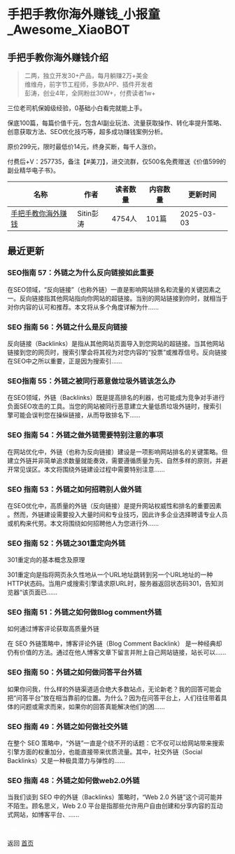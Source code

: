 # 手把手教你海外赚钱_小报童_Awesome_XiaoBOT

## 手把手教你海外赚钱介绍
> 二两，独立开发30+产品，每月躺赚2万+美金    
维维舟，前字节工程师，多款APP、插件开发者    
彭涛，创业4年，全网粉丝30W+，付费读者1w+    
    
三位老司机保姆级经验，0基础小白看完就能上手。    
    
保底100篇，每篇价值千元，包含AI副业玩法、流量获取操作、转化率提升策略、创意获取方法、SEO优化技巧等，超多成功赚钱案例分析。    
    
原价299元，限时最低价14元，终身买断，每千人涨价。    
    
付费后+V：257735，备注【#美刀】，进交流群，仅500名免费赠送《价值599的副业精华电子书》。  
  


|名称|作者|读者数量|内容数量|更新时间|
|---|---|---|---|---|
|[手把手教你海外赚钱](https://xiaobot.net/p/books?refer=0b133df9-27dc-423b-8101-639049001c13)|Sitin彭涛|4754人|101篇|2025-03-03|

## 最近更新
### SEO指南 57：外链之为什么反向链接如此重要

在SEO领域，“反向链接”（也称外链）一直是影响网站排名和流量的关键因素之一。反向链接指其他网站指向你网站的超链接。当别的网站链接到你时，就相当于对你内容的认可和推荐。本文将从多个角度详解为什......

### SEO 指南 56：外链之什么是反向链接

反向链接（Backlinks）是指从其他网站页面导入到您网站的超链接​。当其他网站链接到您的网页时，搜索引擎会将其视为对您内容的“投票”或推荐信号​。反向链接在SEO中之所以重要，正是因为搜索引......

### SEO指南 55：外链之被同行恶意做垃圾外链该怎么办

在SEO领域，外链（Backlinks）既是提高排名的利器，也可能成为竞争对手进行负面SEO攻击的工具。当您的网站被同行恶意建立大量低质垃圾外链时，搜索引擎可能会误判您在操纵链接，从而导致排名下......

### SEO 指南 54：外链之做外链需要特别注意的事项

在网站优化中，外链（也称为反向链接）建设是一项影响网站排名的关键策略。但建立外链并非简单追求数量就能奏效，需要遵循质量为先、自然多样的原则，并避开常见误区。本文将围绕外链建设过程中需要特别注意......

### SEO 指南 53：外链之如何招聘别人做外链

在SEO优化中，高质量的外链（反向链接）是提升网站权威性和排名的重要因素​。然而，外链建设需要投入大量时间和专业技巧，因此许多企业选择聘请专业人员或机构来代劳。本文将围绕如何招聘他人为您进行外......

### SEO 指南 52：外链之301重定向外链

301重定向的基本概念及原理

301重定向是指将网页永久性地从一个URL地址跳转到另一个URL地址的一种HTTP状态码。当用户或搜索引擎请求原URL时，服务器返回状态码301，告知浏览器“该页面已......

### SEO 指南 51：外链之如何做Blog comment外链

如何通过博客评论获取高质量外链

在 SEO 外链策略中，博客评论外链（Blog Comment Backlink）
是一种经典却仍有价值的方法。通过在他人博客文章下留言并附上自己网站链接，站长可以......

### SEO 指南 50：外链之如何做问答平台外链

如果你问我，什么样的外链渠道适合绝大多数站点，无论新老？我的回答可能会把“问答平台”放在相当靠前的位置。为什么？因为在问答平台上，人们往往带着具体的问题或需求而来，如果你的回答真能解决他们的困......

### SEO 指南 49：外链之如何做社交外链

在整个 SEO 策略中，“外链”一直是个绕不开的话题：它不仅可以给网站带来搜索引擎方面的权重加分，也能直接带来优质流量。其中，社交外链（Social
Backlinks）又是一种极具潜力与弹性的......

### SEO 指南 48：外链之如何做web2.0外链

当我们谈到 SEO 中的外链（Backlinks）策略时，“Web 2.0 外链”这个词可能并不陌生。顾名思义，Web 2.0
平台是指那些允许用户自由创建和分享内容的互动式网站，如博客平台、......


<a href="https://github.com/Reno9527/awesome-xiaobot" style="color: white; text-decoration: none;">awesome-xiaobot</a>

返回 [首页](../README.md)
